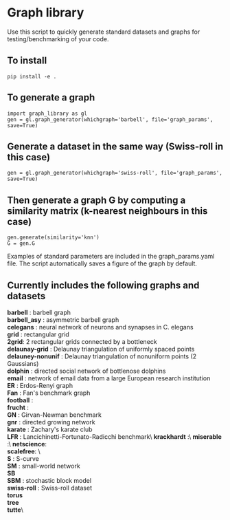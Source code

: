 # Graph library

Use this script to quickly generate standard datasets and graphs for testing/benchmarking of your code.

## To install

```
pip install -e . 
```

## To generate a graph

```
import graph_library as gl
gen = gl.graph_generator(whichgraph='barbell', file='graph_params', save=True)
```

## Generate a dataset in the same way (Swiss-roll in this case)
```
gen = gl.graph_generator(whichgraph='swiss-roll', file='graph_params', save=True)
```

## Then generate a graph G by computing a similarity matrix (k-nearest neighbours in this case)

```
gen.generate(similarity='knn')
G = gen.G
```

Examples of standard parameters are included in the graph_params.yaml file. The script automatically saves a figure of the graph by default. 

## Currently includes the following graphs and datasets

**barbell** : barbell graph\
**barbell_asy** : asymmetric barbell graph\
**celegans** :  neural network of neurons and synapses in C. elegans\
**grid** : rectangular grid\
**2grid**: 2 rectangular grids connected by a bottleneck\
**delaunay-grid** : Delaunay triangulation of uniformly spaced points\
**delauney-nonunif** : Delaunay triangulation of nonuniform points (2 Gaussians)\
**dolphin** : directed social network of bottlenose dolphins\
**email** : network of email data from a large European research institution\
**ER** : Erdos-Renyi graph\
**Fan** : Fan's benchmark graph\
**football** : \
**frucht** : \
**GN** : Girvan-Newman benchmark\
**gnr** : directed growing network\
**karate** : Zachary's karate club\
**LFR** : Lancichinetti-Fortunato-Radicchi benchmark\ 
**krackhardt** :\ 
**miserable** :\ 
**netscience**:\
**scalefree**: \   
**S** : S-curve\
**SM** : small-world network\
**SB**\
**SBM** : stochastic block model\
**swiss-roll** : Swiss-roll dataset\
**torus**\
**tree**\
**tutte**\



